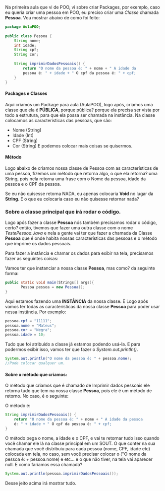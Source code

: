  Na primeira aula que vi de POO, vi sobre criar Packages, por exemplo, caso eu queria criar uma pessoa em POO, eu preciso criar uma *Classe* chamada **Pessoa**. Vou mostrar abaixo de como foi feito:

```Java
package AulaPOO;  
  
public class Pessoa {  
    String nome;  
    int idade;  
    String cpf;  
    String cor;  
  
    String imprimirDadosPessoais() {  
        return "O nome da pessoa é: " + nome + " A idade da 
        pessoa é: " + idade + " O cpf da pessoa é: " + cpf;  
    }  
}
```

#### Packages e Classes

Aqui criamos um Package para aula (AulaPOO), logo após, criamos uma classe que ela é **PÚBLICA**, porque pública? porque ela precisa ser vista por todo a estrutura, para que ela possa ser chamada na instância. Na classe colocamos as características das pessoas, que são:
- Nome (String)
- Idade (Int)
- CPF (String)
- Cor (String)
E podemos colocar mais coisas se quisermos.

#### Método
Logo abaixo de criamos nossa classe de Pessoa com as características de uma pessoa, fizemos um método que retorna algo, o que ela retorna? uma String, pois nela retorna uma frase com o Nome da pessoa, idade da pessoa e o CPF da pessoa.

Se eu não quisesse retorna NADA, eu apenas colocaria **Void** no lugar da **String**. E o que eu colocaria caso eu não quisesse retornar nada?

### Sobre a classe principal que irá rodar o código.

Logo após fazer a classe **Pessoa** nós também precisamos rodar o código, certo? então, tivemos que fazer uma outra classe com o nome *TestePessoa.Java* e nela a gente vai ter que fazer a chamada da Classe **Pessoa** que é onde habita nossas características das pessoas e o método que imprime os dados pessoais. 

Para fazer a instância e chamar os dados para exibir na tela, precisamos fazer as seguintes coisas:

 Vamos ter que instanciar a nossa classe **Pessoa**, mas como? da seguinte forma:
 ```Java
 public static void main(Strings[] args){ 
		Pessoa pessoa = new Pessoa();
 }
```

Aqui estamos fazendo uma **INSTÂNCIA** da nossa classe.
E Logo após vamos ter todas as características da nossa classe **Pessoa** para poder usar nessa instância. Por exemplo:

```Java
pessoa.cpf = "11111";
pessoa.nome = "Mateus";
pessoa.cor = "Negra";
pessoa.idade = 10;
```

Tudo que foi atribuído a classe já estamos podendo usá-la. 
E para podermos exibir isso, vamos ter que fazer o *System.out.println()*.

```Java
System.out.println("O nome da pessoa é: " + pessoa.nome);
//Pode colocar qualquer um.
```

#### Sobre o método que criamos:

O método que criamos que é chamado de Imprimir dados pessoais ele retorna tudo que tem na nossa classe **Pessoa**, pois ele é um método de retorno. No caso, é o seguinte:

O método é:
```Java
String imprimirDadosPessoais() {  
    return "O nome da pessoa é: " + nome + " A idade da pessoa 
    é: " + idade + " O cpf da pessoa é: " + cpf;  
}
```

O método pega o nome, a idade e o CPF, e vai te retornar tudo isso quando você chamar ele lá na classe principal em um SOUT. O que conter na sua chamada que você distribuiu para cada pessoa (nome, CPF, idade etc) colocada em tela, no caso, sem você precisar colocar o ("O nome da pessoa é:  + pessoa.nome) e etc... e o que não tiver, na tela vai aparecer null. E como fariamos essa chamada? 

```Java
System.out.println(pessoa.imprimirDadosPessoais());
```

Desse jeito acima irá mostrar tudo.